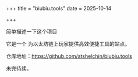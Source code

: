 +++
title = "biubiu.tools"
date = 2025-10-14

+++

简单描述一下这个项目

它是一个 为以太坊链上玩家提供高效便捷工具的站点。

仓库地址：https://github.com/atshelchin/biubiu.tools

未完待续。
